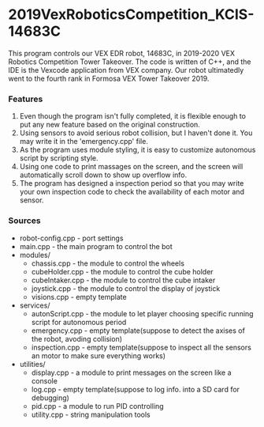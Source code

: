 # 2019VexRoboticsCompetition_KCIS-14683C
This program controls our VEX EDR robot, 14683C, in 2019-2020 VEX Robotics Competition Tower Takeover. The code is written of C++, and the IDE is the Vexcode application from VEX company. Our robot ultimatedly went to the fourth rank in Formosa VEX Tower Takeover 2019.

### Features
 1. Even though the program isn't fully completed, it is flexible enough to put any new feature based on the original construction.
 2. Using sensors to avoid serious robot collision, but I haven't done it. You may write it in the 'emergency.cpp' file.
 3. As the program uses module styling, it is easy to customize autonomous script by scripting style.
 4. Using one code to print massages on the screen, and the screen will automatically scroll down to show up overflow info.
 5. The program has designed a inspection period so that you may write your own inspection code to check the availability of each motor and sensor.
 
### Sources
+ robot-config.cpp - port settings
+ main.cpp - the main program to control the bot
+ modules/
  + chassis.cpp - the module to control the wheels
  + cubeHolder.cpp - the module to control the cube holder
  + cubeIntaker.cpp - the module to control the cube intaker
  + joystick.cpp - the module to control the display of joystick
  + visions.cpp - empty template
+ services/
  + autonScript.cpp - the module to let player choosing specific running script for autonomous period
  + emergency.cpp - empty template(suppose to detect the axises of the robot, avoding collision)
  + inspection.cpp - empty template(suppose to inspect all the sensors an motor to make sure everything works)
+ utilities/
  + display.cpp - a module to print messages on the screen like a console
  + log.cpp - empty template(suppose to log info. into a SD card for debugging)
  + pid.cpp - a module to run PID controlling
  + utility.cpp - string manipulation tools
